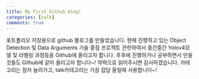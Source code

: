 ```yaml
---
title: My First Github blog!
categories: [talk]
comments: true
---
```


포트폴리오 저장용으로 github 블로그를 만들었습니다.
현재 진행하고 있는 Object Detection 및 Data Arguments 기술 중점 프로젝트
관련하여서 중간중간 Yolov4모델 및 라벨링 과정등을 Github에 올리고자 합니다.
추후에 진행하거나 공부하면서 만들 것들도 Github에 같이 올리고자 합니다~!
약력으로 읽어주시면 감사하겠습니다.
카테고리는 점차 늘려가고, talk카테고리는 가끔 잡담 올릴때 사용합니다~!